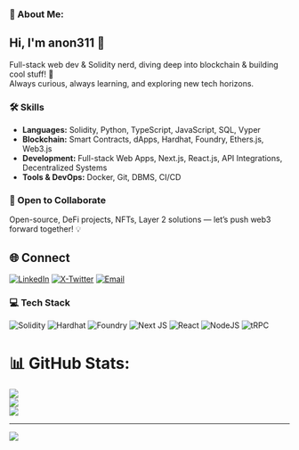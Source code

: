 ### 💫 About Me:
## Hi, I'm anon311 👋  
Full-stack web dev & Solidity nerd, diving deep into blockchain & building cool stuff! 🚀  
Always curious, always learning, and exploring new tech horizons.

### 🛠️ Skills  
- **Languages:** Solidity, Python, TypeScript, JavaScript, SQL, Vyper  
- **Blockchain:** Smart Contracts, dApps, Hardhat, Foundry, Ethers.js, Web3.js  
- **Development:** Full-stack Web Apps, Next.js, React.js, API Integrations, Decentralized Systems  
- **Tools & DevOps:** Docker, Git, DBMS, CI/CD  


### 🤝 Open to Collaborate
Open-source, DeFi projects, NFTs, Layer 2 solutions — let’s push web3 forward together! 💡

## 🌐 Connect
[![LinkedIn](https://img.shields.io/badge/LinkedIn-%230077B5.svg?logo=linkedin&logoColor=white)](https://linkedin.com/in/md-ayan-315460369) [![X-Twitter](https://img.shields.io/badge/X-black.svg?logo=X&logoColor=white)](https://x.com/ayan_md97732) [![Email](https://img.shields.io/badge/Email-D14836?logo=gmail&logoColor=white)](mailto:mdayan1qaz@gmail.com)

### 💻 Tech Stack
![Solidity](https://img.shields.io/badge/Solidity-%23363636.svg?style=for-the-badge&logo=solidity&logoColor=white) ![Hardhat](https://img.shields.io/badge/Hardhat-434343?style=for-the-badge&logo=hardhat&logoColor=white) ![Foundry](https://img.shields.io/badge/Foundry-FF6600?style=for-the-badge) ![Next JS](https://img.shields.io/badge/Next-black?style=for-the-badge&logo=next.js&logoColor=white) ![React](https://img.shields.io/badge/react-%2320232a.svg?style=for-the-badge&logo=react&logoColor=%2361DAFB) ![NodeJS](https://img.shields.io/badge/node.js-6DA55F?style=for-the-badge&logo=node.js&logoColor=white) ![tRPC](https://img.shields.io/badge/tRPC-%232596BE.svg?style=for-the-badge&logo=tRPC&logoColor=white)

# 📊 GitHub Stats:
![](https://github-readme-stats.vercel.app/api?username=anonrst&theme=dark&hide_border=false&include_all_commits=false&count_private=false)<br/>
![](https://nirzak-streak-stats.vercel.app/?user=anonrst&theme=dark&hide_border=false)<br/>
![](https://github-readme-stats.vercel.app/api/top-langs/?username=anonrst&theme=dark&hide_border=false&include_all_commits=false&count_private=false&layout=compact)

---
[![](https://visitcount.itsvg.in/api?id=anonrst&icon=0&color=3)](https://visitcount.itsvg.in)

<!-- Proudly created with GPRM ( https://gprm.itsvg.in ) -->
